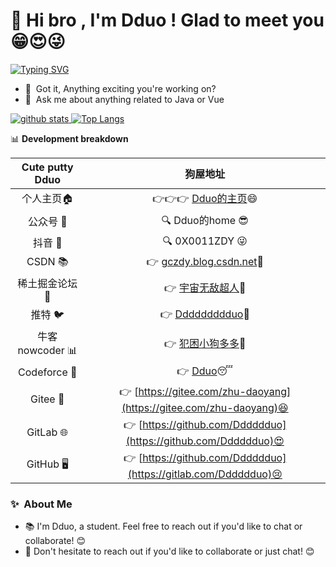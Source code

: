 # 👋 Hi bro , I'm Dduo ! Glad to meet you 😁😍😜

[![Typing SVG](https://readme-typing-svg.demolab.com?font=Noto+Sans+Hatran&weight=700&size=40&duration=2000&pause=9&color=2EC4F7&background=FF715E00&width=1000&height=100&lines=%E4%BD%A0%E5%A5%BD%E5%83%8F%E5%9C%A8%E7%AD%89%E5%8D%81%E4%B9%9D%E4%B8%96%E7%BA%AA%E7%9A%84%E9%9D%92%E6%B4%84;%E5%8F%AF%E6%88%91%E6%98%AF%E5%8C%97%E7%BA%AC%E5%85%AD%E5%8D%81%E4%B8%83%E5%BA%A6%E4%BB%A5%E5%8C%97%E7%9A%84%E9%9B%AA)](https://git.io/typing-svg)
- 🔭 &nbsp;Got it, Anything exciting you're working on?
- 💬 &nbsp;Ask me about anything related to Java or Vue

<a href="https://github.com/Dddddduo"><img src="https://github-readme-stats.vercel.app/api?username=Dddddduo" alt="github stats"> ![Top Langs](https://github-readme-stats.vercel.app/api/top-langs/?username=Dddddduo&layout=compact&theme=tokyonight)
</a>


📊 **Development breakdown**

<!--START_SECTION:waka-->

| Cute putty Dduo| 狗屋地址 |
| :---------:| :-------------------------------------: |
| 个人主页🏠 | 👉👉👉 [Dduo的主页](https://gczdy.cn/)😄 | 
| 公众号 📱| 🔍 Dduo的home 😎| 
| 抖音 🎵| 🔍 0X0011ZDY 😜| 
| CSDN 📚 | 👉 [gczdy.blog.csdn.net](gczdy.blog.csdn.net)🤔| 
| 稀土掘金论坛 💎 | 👉 [宇宙无敌超人](https://juejin.cn/user/358894146686756)🤗|
| 推特 🐦 | 👉 [Ddddddddduo](https://x.com/Ddddddddduo)🥺| 
| 牛客 nowcoder 📊 | 👉 [犯困小狗多多](https://www.nowcoder.com/)🥳| 
| Codeforce 📝 | 👉 [Dduo](https://codeforces.com/profile/Dduo)😴| 
| Gitee 📂 | 👉 [https://gitee.com/zhu-daoyang](https://gitee.com/zhu-daoyang)😆| 
| GitLab 🌐 | 👉 [https://github.com/Dddddduo](https://github.com/Dddddduo)😍|         
| GitHub 🖥️ | 👉 [https://github.com/Dddddduo](https://gitlab.com/Dddddduo)😢|           

<!--END_SECTION:waka-->


### ✨&nbsp; About Me

- 📚 I'm Dduo, a student. Feel free to reach out if you'd like to chat or collaborate! 😊
- 💬 Don't hesitate to reach out if you'd like to collaborate or just chat! 😊
